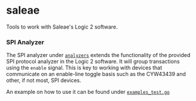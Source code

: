 # saleae
Tools to work with Saleae's Logic 2 software.

### SPI Analyzer
The SPI analyzer under [`analyzers`](./analyzers/spi.go) extends the functionality
of the provided SPI protocol analyzer in the Logic 2 software. It will group
transactions using the `enable` signal. This is key to working with
devices that communicate on an enable-line toggle basis such as the CYW43439 and 
other, if not most, SPI devices.

An example on how to use it can be found under [`examples_test.go`](./examples_test.go)